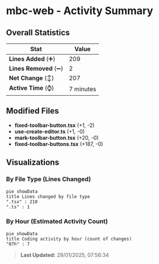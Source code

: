 # mbc-web - Activity Summary 

## Overall Statistics

| Stat                   | Value                                                             |
| ---------------------- | ----------------------------------------------------------------- |
| **Lines Added** (➕)   | 209                                          |
| **Lines Removed** (➖) | 2                                        |
| **Net Change** (↕)    | 207                |
| **Active Time** (⌚)   | 7 minutes |


## Modified Files
- **fixed-toolbar-button.tsx** (+1, -2)
- **use-create-editor.ts** (+1, -0)
- **mark-toolbar-button.tsx** (+20, -0)
- **fixed-toolbar-buttons.tsx** (+187, -0)

## Visualizations

### By File Type (Lines Changed)

```mermaid
pie showData
title Lines changed by file type
".tsx" : 210
".ts" : 1
```

### By Hour (Estimated Activity Count)

```mermaid
pie showData
title Coding activity by hour (count of changes)
"07h" : 7
```


> **Last Updated:** 29/01/2025, 07:56:34